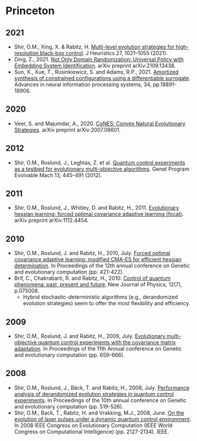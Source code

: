 # Princeton

## 2021
* Shir, O.M., Xing, X. & Rabitz, H. [Multi-level evolution strategies for high-resolution black-box control](https://doi.org/10.1007/s10732-021-09483-z). J Heuristics 27, 1021–1055 (2021).
* Ding, Z., 2021. [Not Only Domain Randomization: Universal Policy with Embedding System Identification](https://arxiv.org/pdf/2109.13438.pdf). arXiv preprint arXiv:2109.13438.
* Sun, X., Xue, T., Rusinkiewicz, S. and Adams, R.P., 2021. [Amortized synthesis of constrained configurations using a differentiable surrogate](https://openreview.net/pdf?id=wdIDt--oLmV). Advances in neural information processing systems, 34, pp.18891-18906.

## 2020
* Veer, S. and Majumdar, A., 2020. [CoNES: Convex Natural Evolutionary Strategies](https://arxiv.org/pdf/2007.08601.pdf). arXiv preprint arXiv:2007.08601.

## 2012
* Shir, O.M., Roslund, J., Leghtas, Z. et al. [Quantum control experiments as a testbed for evolutionary multi-objective algorithms](https://doi.org/10.1007/s10710-012-9164-7). Genet Program Evolvable Mach 13, 445–491 (2012).

## 2011
* Shir, O.M., Roslund, J., Whitley, D. and Rabitz, H., 2011. [Evolutionary hessian learning: forced optimal covariance adaptive learning (focal)](https://arxiv.org/pdf/1112.4454.pdf). arXiv preprint arXiv:1112.4454.

## 2010
* Shir, O.M., Roslund, J. and Rabitz, H., 2010, July. [Forced optimal covariance adaptive learning: modified CMA-ES for efficient hessian determination](https://dl.acm.org/doi/10.1145/1830483.1830563). In Proceedings of the 12th annual conference on Genetic and evolutionary computation (pp. 421-422).
* Brif, C., Chakrabarti, R. and Rabitz, H., 2010. [Control of quantum phenomena: past, present and future](https://arxiv.org/pdf/0912.5121.pdf). New Journal of Physics, 12(7), p.075008.
  * Hybrid stochastic-deterministic algorithms (e.g., derandomized evolution strategies) seem to offer the most flexibility and efficiency.

## 2009
* Shir, O.M., Roslund, J. and Rabitz, H., 2009, July. [Evolutionary multi-objective quantum control experiments with the covariance matrix adaptation](https://dl.acm.org/doi/10.1145/1569901.1569992). In Proceedings of the 11th Annual conference on Genetic and evolutionary computation (pp. 659-666).

## 2008
* Shir, O.M., Roslund, J., Bäck, T. and Rabitz, H., 2008, July. [Performance analysis of derandomized evolution strategies in quantum control experiments](http://gpbib.cs.ucl.ac.uk/gecco2008/docs/p519.pdf). In Proceedings of the 10th annual conference on Genetic and evolutionary computation (pp. 519-526).
* Shir, O.M., Back, T., Rabitz, H. and Vrakking, M.J., 2008, June. [On the evolution of laser pulses under a dynamic quantum control environment](https://ieeexplore.ieee.org/document/4631081). In 2008 IEEE Congress on Evolutionary Computation (IEEE World Congress on Computational Intelligence) (pp. 2127-2134). IEEE.
